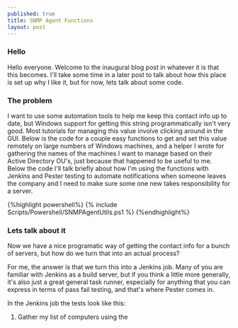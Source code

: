 ```yaml
---
published: true
title: SNMP Agent Functions
layout: post
---
```


### Hello
Hello everyone. Welcome to the inaugural blog post in whatever it is that this becomes. I'll take some time in a later post to talk about how this place is set up why I like it, but for now, lets talk about some code. 

### The problem
I want to use some automation tools to help me keep this contact info up to date, but Windows support for getting this string programmatically isn't very good. Most tutorials for managing this value involve clicking around in the GUI. Below is the code for a couple easy functions to get and set this value remotely on large numbers of Windows machines, and a helper I wrote for gathering the names of the machines I want to manage based on their Active Directory OU's, just because that happened to be useful to me. Below the code I'll talk briefly about how I'm using the functions with Jenkins and Pester testing to automate notifications when someone leaves the company and I need to make sure some one new takes responsibility for a server.

{%highlight powershell%}
{% include Scripts/Powershell/SNMPAgentUtils.ps1 %}
{%endhighlight%}

### Lets talk about it
Now we have a nice programatic way of getting the contact info for a bunch of servers, but how do we turn that into an actual process?

For me, the answer is that we turn this into a Jenkins job. Many of you are familiar with Jenkins as a build server, but if you think a little more generally, it's also just a great general task runner, especially for anything that you can express in terms of pass fail testing, and that's where Pester comes in. 

In the Jenkins job the tests look like this:
1. Gather my list of computers using the 
